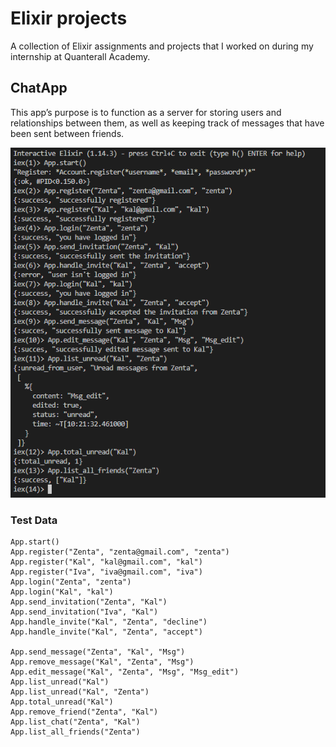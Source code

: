 # Elixir projects

A collection of Elixir assignments and projects that I worked on during my internship at Quanterall Academy.

## ChatApp

This app’s purpose is to function as a server for storing users and relationships between them, as well as keeping track of messages that have been sent between friends.

<p align="center">
  <img src="Media/Example.PNG"><br/>
</p>

### Test Data
```
App.start()
App.register("Zenta", "zenta@gmail.com", "zenta")
App.register("Kal", "kal@gmail.com", "kal")
App.register("Iva", "iva@gmail.com", "iva")
App.login("Zenta", "zenta")
App.login("Kal", "kal")
App.send_invitation("Zenta", "Kal")
App.send_invitation("Iva", "Kal")
App.handle_invite("Kal", "Zenta", "decline")
App.handle_invite("Kal", "Zenta", "accept")

App.send_message("Zenta", "Kal", "Msg")
App.remove_message("Kal", "Zenta", "Msg")
App.edit_message("Kal", "Zenta", "Msg", "Msg_edit")
App.list_unread("Kal")
App.list_unread("Kal", "Zenta")
App.total_unread("Kal")
App.remove_friend("Zenta", "Kal")
App.list_chat("Zenta", "Kal")
App.list_all_friends("Zenta")
```
